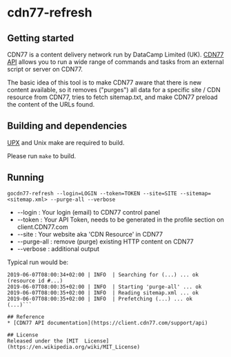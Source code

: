 # cdn77-refresh

## Getting started
CDN77 is a content delivery network run by DataCamp Limited (UK). [CDN77 API](https://client.cdn77.com/support/api) allows you to run a wide range of commands and tasks from an external script or server on CDN77.

The basic idea of this tool is to make CDN77 aware that there is new content available, so it removes ("purges") all data for a specific site / CDN resource from CDN77, tries to fetch sitemap.txt, and make CDN77 preload the content of the URLs found.


## Building and dependencies
[UPX](https://upx.github.io) and Unix make are required to build.

Please run ```make``` to build.

## Running
```
gocdn77-refresh --login=LOGIN --token=TOKEN --site=SITE --sitemap=<sitemap.xml> --purge-all --verbose
```
* --login : Your login (email) to CDN77 control panel
* --token : Your API Token, needs to be generated in the profile section on client.CDN77.com
* --site : Your website aka 'CDN Resource' in CDN77
* --purge-all : remove (purge) existing HTTP content on CDN77
* --verbose : additional output

Typical run would be:
```2019-06-07T08:00:34+02:00 | INFO  | Reading resource list from CDN77 ... ok
2019-06-07T08:00:34+02:00 | INFO  | Searching for (...) ... ok (resource id #...)
2019-06-07T08:00:35+02:00 | INFO  | Starting 'purge-all' ... ok
2019-06-07T08:00:35+02:00 | INFO  | Reading sitemap.xml ... ok
2019-06-07T08:00:35+02:00 | INFO  | Prefetching (...) ... ok
(...)```

## Reference
* [CDN77 API documentation](https://client.cdn77.com/support/api)

## License
Released under the [MIT  License](https://en.wikipedia.org/wiki/MIT_License)